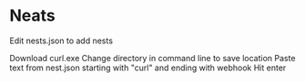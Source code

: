 # Neats

Edit nests.json to add nests

Download curl.exe 
Change directory in command line to save location
Paste text from nest.json starting with "curl" and ending with webhook
Hit enter
